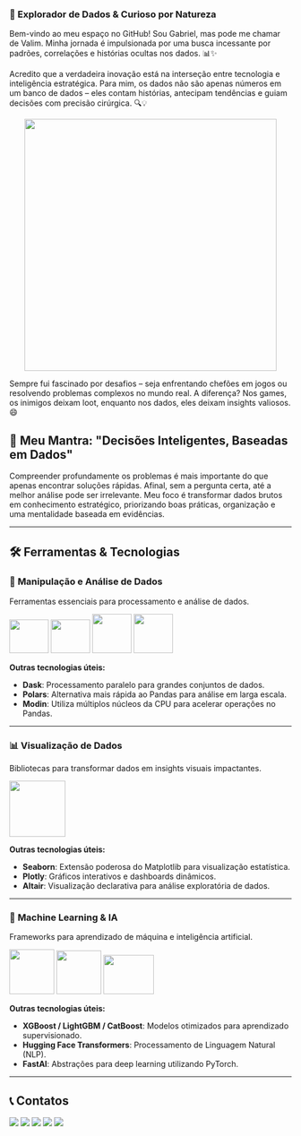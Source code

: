 ### 🚀 Explorador de Dados & Curioso por Natureza  

Bem-vindo ao meu espaço no GitHub! Sou Gabriel, mas pode me chamar de Valim. Minha jornada é impulsionada por uma busca incessante por padrões, correlações e histórias ocultas nos dados. 📊✨  

Acredito que a verdadeira inovação está na interseção entre tecnologia e inteligência estratégica. Para mim, os dados não são apenas números em um banco de dados – eles contam histórias, antecipam tendências e guiam decisões com precisão cirúrgica. 🔍💡  

<p align="center">
  <img src="https://media1.tenor.com/m/kjXMU4dl8lAAAAAC/hello-world.gif" width="450">
</p>

Sempre fui fascinado por desafios – seja enfrentando chefões em jogos ou resolvendo problemas complexos no mundo real. A diferença? Nos games, os inimigos deixam loot, enquanto nos dados, eles deixam insights valiosos. 😄  

## 📌 Meu Mantra: "Decisões Inteligentes, Baseadas em Dados"  

Compreender profundamente os problemas é mais importante do que apenas encontrar soluções rápidas. Afinal, sem a pergunta certa, até a melhor análise pode ser irrelevante. Meu foco é transformar dados brutos em conhecimento estratégico, priorizando boas práticas, organização e uma mentalidade baseada em evidências.  

---  

## 🛠️ Ferramentas & Tecnologias  

### 📂 **Manipulação e Análise de Dados**  
Ferramentas essenciais para processamento e análise de dados.  
<div display='inline'>  
  <img src="https://cdn.jsdelivr.net/gh/devicons/devicon@latest/icons/python/python-original-wordmark.svg" width="70" height="60" />  
  <img src="https://cdn.jsdelivr.net/gh/devicons/devicon@latest/icons/pandas/pandas-original-wordmark.svg" width="70" height="60" />  
  <img src="https://cdn.jsdelivr.net/gh/devicons/devicon@latest/icons/numpy/numpy-original-wordmark.svg" width="70" height="70" />  
  <img src="https://cdn.jsdelivr.net/gh/devicons/devicon@latest/icons/sqlalchemy/sqlalchemy-original-wordmark.svg" width="70" height="70" />  
</div>  

**Outras tecnologias úteis:**  
- **Dask**: Processamento paralelo para grandes conjuntos de dados.  
- **Polars**: Alternativa mais rápida ao Pandas para análise em larga escala.  
- **Modin**: Utiliza múltiplos núcleos da CPU para acelerar operações no Pandas.  

---  

### 📊 **Visualização de Dados**  
Bibliotecas para transformar dados em insights visuais impactantes.  
<div display='inline'>  
  <img src="https://cdn.jsdelivr.net/gh/devicons/devicon@latest/icons/matplotlib/matplotlib-original-wordmark.svg" width="100" height="100" />  
</div>  

**Outras tecnologias úteis:**  
- **Seaborn**: Extensão poderosa do Matplotlib para visualização estatística.  
- **Plotly**: Gráficos interativos e dashboards dinâmicos.  
- **Altair**: Visualização declarativa para análise exploratória de dados.  

---  

### 🧠 **Machine Learning & IA**  
Frameworks para aprendizado de máquina e inteligência artificial.  
<div display='inline'>  
  <img src="https://cdn.jsdelivr.net/gh/devicons/devicon@latest/icons/scikitlearn/scikitlearn-original.svg" width="80" height="80" />  
  <img src="https://cdn.jsdelivr.net/gh/devicons/devicon@latest/icons/tensorflow/tensorflow-original-wordmark.svg" width="80" height="78" />  
  <img src="https://cdn.jsdelivr.net/gh/devicons/devicon@latest/icons/pytorch/pytorch-plain-wordmark.svg" width="90" height="70" />  
</div>  

**Outras tecnologias úteis:**  
- **XGBoost / LightGBM / CatBoost**: Modelos otimizados para aprendizado supervisionado.  
- **Hugging Face Transformers**: Processamento de Linguagem Natural (NLP).  
- **FastAI**: Abstrações para deep learning utilizando PyTorch.  

---  

## 📞 Contatos  

<div>
<a href="https://www.youtube.com/seu-canal-youtube-aqui" target="_blank"><img loading="lazy" src="https://img.shields.io/badge/YouTube-FF0000?style=for-the-badge&logo=youtube&logoColor=white" target="_blank"></a>
<a href="https://instagram.com/seu-usuário-instagram-aqui" target="_blank"><img loading="lazy" src="https://img.shields.io/badge/-Instagram-%23E4405F?style=for-the-badge&logo=instagram&logoColor=white" target="_blank"></a>
<a href="https://www.twitch.tv/seu-usuário-aqui" target="_blank"><img loading="lazy" src="https://img.shields.io/badge/Twitch-9146FF?style=for-the-badge&logo=twitch&logoColor=white" target="_blank"></a>
<a href = "mailto:contato@seu-usuário-aqui"><img loading="lazy" src="https://img.shields.io/badge/Gmail-D14836?style=for-the-badge&logo=gmail&logoColor=white" target="_blank"></a>
<a href="https://www.linkedin.com/in/seu-usuário-linkedln-aqui" target="_blank"><img loading="lazy" src="https://img.shields.io/badge/-LinkedIn-%230077B5?style=for-the-badge&logo=linkedin&logoColor=white" target="_blank"></a>   
</div>
